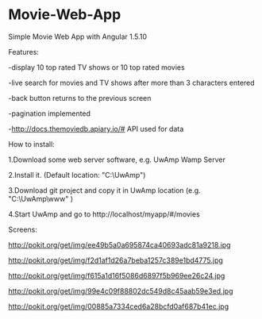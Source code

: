 # Movie-Web-App
Simple Movie Web App with Angular 1.5.10

Features:

-display 10 top rated TV shows or 10 top rated movies

-live search for movies and TV shows after more than 3 characters entered

-back button returns to the previous screen

-pagination implemented

-http://docs.themoviedb.apiary.io/# API used for data



How to install:

1.Download some web server software, e.g. UwAmp Wamp Server

2.Install it. (Default location: "C:\UwAmp")

3.Download git project and copy it in UwAmp location (e.g. "C:\UwAmp\www" )

4.Start UwAmp and go to http://localhost/myapp/#/movies



Screens:

http://pokit.org/get/img/ee49b5a0a695874ca40693adc81a9218.jpg

http://pokit.org/get/img/f2d1af1d26a7beba1257c389e1bd4775.jpg

http://pokit.org/get/img/f615a1d16f5086d6897f5b969ee26c24.jpg

http://pokit.org/get/img/99e4c09f88802dc549d8c45aab59e3ed.jpg

http://pokit.org/get/img/00885a7334ced6a28bcfd0af687b41ec.jpg
